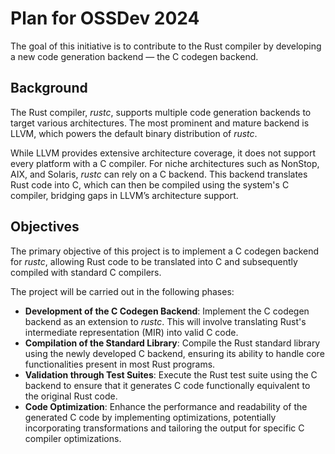 # Plan for OSSDev 2024

The goal of this initiative is to contribute to the Rust compiler by developing a new code generation backend — the C codegen backend.

## Background

The Rust compiler, *rustc*, supports multiple code generation backends to target various architectures. The most prominent and mature backend is LLVM, which powers the default binary distribution of *rustc*.

While LLVM provides extensive architecture coverage, it does not support every platform with a C compiler. For niche architectures such as NonStop, AIX, and Solaris, *rustc* can rely on a C backend. This backend translates Rust code into C, which can then be compiled using the system's C compiler, bridging gaps in LLVM’s architecture support.

## Objectives

The primary objective of this project is to implement a C codegen backend for *rustc*, allowing Rust code to be translated into C and subsequently compiled with standard C compilers.

The project will be carried out in the following phases:

- **Development of the C Codegen Backend**: Implement the C codegen backend as an extension to *rustc*. This will involve translating Rust's intermediate representation (MIR) into valid C code.
- **Compilation of the Standard Library**: Compile the Rust standard library using the newly developed C backend, ensuring its ability to handle core functionalities present in most Rust programs.
- **Validation through Test Suites**: Execute the Rust test suite using the C backend to ensure that it generates C code functionally equivalent to the original Rust code.
- **Code Optimization**: Enhance the performance and readability of the generated C code by implementing optimizations, potentially incorporating transformations and tailoring the output for specific C compiler optimizations.
